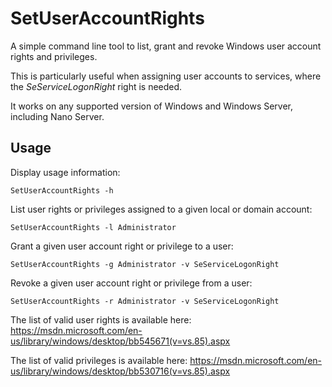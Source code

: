 # SetUserAccountRights

A simple command line tool to list, grant and revoke
Windows user account rights and privileges.

This is particularly useful when assigning user accounts to
services, where the _SeServiceLogonRight_ right is needed.

It works on any supported version of Windows and Windows Server,
including Nano Server.

## Usage

Display usage information:

    SetUserAccountRights -h

List user rights or privileges assigned to a given local or domain account:

    SetUserAccountRights -l Administrator

Grant a given user account right or privilege to a user:

    SetUserAccountRights -g Administrator -v SeServiceLogonRight

Revoke a given user account right or privilege from a user:

    SetUserAccountRights -r Administrator -v SeServiceLogonRight

The list of valid user rights is available here:
https://msdn.microsoft.com/en-us/library/windows/desktop/bb545671(v=vs.85).aspx

The list of valid privileges is available here:
https://msdn.microsoft.com/en-us/library/windows/desktop/bb530716(v=vs.85).aspx

